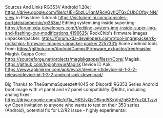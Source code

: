 Sources And Links
RG353V Android 1.20e: https://drive.google.com/file/d/1EH5bzLU1qnMRoVGyhQTGxCUbCOfbyINN/view /n
Playstore Tutorial: https://victoriemini.com/consoles-portateis/anbernic/rg353m/
Editing system.img inside super.img: https://forum.xda-developers.com/t/editing-system-img-inside-super-img-and-flashing-our-modifications.4196625/
RockChip's firmware images unpacker/packer: https://forum.xda-developers.com/t/tool-imgrepackerrk-rockchips-firmware-images-unpacker-packer.2257331/
Some android tools from: https://github.com/AndroidDumps/Firmware_extractor/tree/master
Magisk Gapps Core: https://sourceforge.net/projects/magiskgapps/files/r/Core/
Magisk: https://github.com/topjohnwu/Magisk
Device ID Apk: https://www.apkmirror.com/apk/evozi/device-id/device-id-1-3-2-release/device-id-1-3-2-android-apk-download/

Big Thanks to TheGammaSqueeze#4045 on Discord!
RG353 Series Android boot image with v1 panel and v2 panel compatibility @60hz, including analog fixes:
https://drive.google.com/file/d/1a_HKEJvQsO6kgd5SxVhiZg6XEYozQLTz/view
Open invitation to anyone who wants to test on their 353 series (Android), potential fix for L2/R2 issue - highly experimental.
